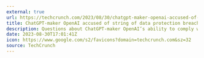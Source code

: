 ```yaml
---
external: true
url: https://techcrunch.com/2023/08/30/chatgpt-maker-openai-accused-of-string-of-data-protection-breaches-in-gdpr-complaint-filed-by-privacy-researcher/
title: ChatGPT-maker OpenAI accused of string of data protection breaches in GDPR complaint filed by privacy researcher
description: Questions about ChatGPT-maker OpenAI’s ability to comply with European privacy rules are in the frame again after a detailed complaint was filed with the Polish data protection authority yesterday.
date: 2023-08-30T17:01:41Z
icon: https://www.google.com/s2/favicons?domain=techcrunch.com&sz=32
source: TechCrunch
---
```

